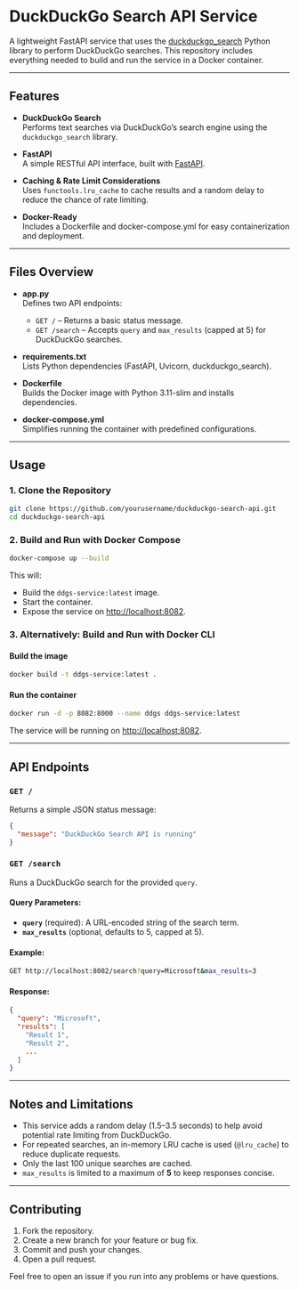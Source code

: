 ﻿# DuckDuckGo Search API Service

A lightweight FastAPI service that uses the [duckduckgo_search](https://github.com/deedy5/duckduckgo_search) Python library to perform DuckDuckGo searches. This repository includes everything needed to build and run the service in a Docker container.

---

## Features

- **DuckDuckGo Search**  
  Performs text searches via DuckDuckGo’s search engine using the `duckduckgo_search` library.

- **FastAPI**  
  A simple RESTful API interface, built with [FastAPI](https://fastapi.tiangolo.com/).

- **Caching & Rate Limit Considerations**  
  Uses `functools.lru_cache` to cache results and a random delay to reduce the chance of rate limiting.

- **Docker-Ready**  
  Includes a Dockerfile and docker-compose.yml for easy containerization and deployment.

---

## Files Overview

- **app.py**  
  Defines two API endpoints:
  - `GET /` – Returns a basic status message.
  - `GET /search` – Accepts `query` and `max_results` (capped at 5) for DuckDuckGo searches.

- **requirements.txt**  
  Lists Python dependencies (FastAPI, Uvicorn, duckduckgo_search).

- **Dockerfile**  
  Builds the Docker image with Python 3.11-slim and installs dependencies.

- **docker-compose.yml**  
  Simplifies running the container with predefined configurations.

---

## Usage

### 1. Clone the Repository

```bash
git clone https://github.com/yourusername/duckduckgo-search-api.git
cd duckduckgo-search-api
```

### 2. Build and Run with Docker Compose

```bash
docker-compose up --build
```

This will:
- Build the `ddgs-service:latest` image.
- Start the container.
- Expose the service on [http://localhost:8082](http://localhost:8082).

### 3. Alternatively: Build and Run with Docker CLI

#### Build the image
```bash
docker build -t ddgs-service:latest .
```

#### Run the container
```bash
docker run -d -p 8082:8000 --name ddgs ddgs-service:latest
```

The service will be running on [http://localhost:8082](http://localhost:8082).

---

## API Endpoints

### `GET /`
Returns a simple JSON status message:
```json
{
  "message": "DuckDuckGo Search API is running"
}
```

### `GET /search`
Runs a DuckDuckGo search for the provided `query`.

#### Query Parameters:
- **`query`** (required): A URL-encoded string of the search term.
- **`max_results`** (optional, defaults to 5, capped at 5).

#### Example:
```bash
GET http://localhost:8082/search?query=Microsoft&max_results=3
```

#### Response:
```json
{
  "query": "Microsoft",
  "results": [
    "Result 1",
    "Result 2",
    ...
  ]
}
```

---

## Notes and Limitations

- This service adds a random delay (1.5–3.5 seconds) to help avoid potential rate limiting from DuckDuckGo.
- For repeated searches, an in-memory LRU cache is used (`@lru_cache`) to reduce duplicate requests.
- Only the last 100 unique searches are cached.
- `max_results` is limited to a maximum of **5** to keep responses concise.

---

## Contributing

1. Fork the repository.
2. Create a new branch for your feature or bug fix.
3. Commit and push your changes.
4. Open a pull request.

Feel free to open an issue if you run into any problems or have questions.
